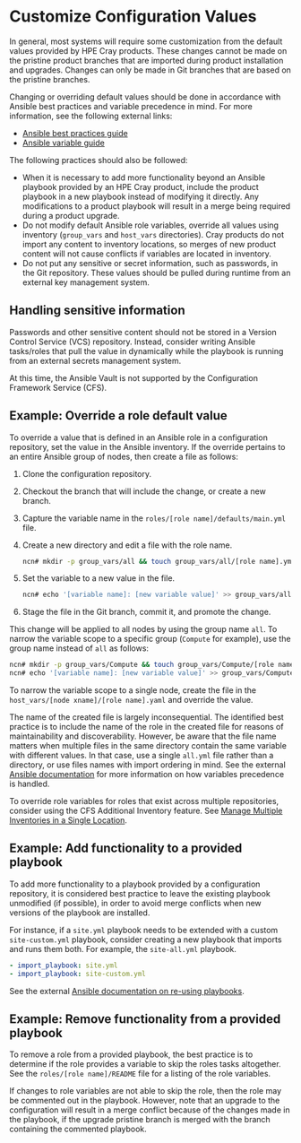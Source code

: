 # Customize Configuration Values

In general, most systems will require some customization from the default values provided by HPE Cray products. These changes cannot be made on the
pristine product branches that are imported during product installation and upgrades. Changes can only be made in Git branches that are based on the pristine branches.

Changing or overriding default values should be done in accordance with Ansible best practices and variable precedence in mind.
For more information, see the following external links:

* [Ansible best practices guide](https://docs.ansible.com/ansible/latest/user_guide/playbooks_best_practices.html#content-organization)
* [Ansible variable guide](https://docs.ansible.com/ansible/latest/user_guide/playbooks_variables.html)

The following practices should also be followed:

* When it is necessary to add more functionality beyond an Ansible playbook provided by an HPE Cray product, include the product playbook in a new playbook instead of modifying it directly.
  Any modifications to a product playbook will result in a merge being required during a product upgrade.
* Do not modify default Ansible role variables, override all values using inventory \(`group_vars` and `host_vars` directories\). Cray products do not import any content to inventory locations,
  so merges of new product content will not cause conflicts if variables are located in inventory.
* Do not put any sensitive or secret information, such as passwords, in the Git repository. These values should be pulled during runtime from an external key management system.

## Handling sensitive information

Passwords and other sensitive content should not be stored in a Version Control Service \(VCS\) repository. Instead, consider writing Ansible tasks/roles
that pull the value in dynamically while the playbook is running from an external secrets management system.

At this time, the Ansible Vault is not supported by the Configuration Framework Service \(CFS\).

## Example: Override a role default value

To override a value that is defined in an Ansible role in a configuration repository, set the value in the Ansible inventory.
If the override pertains to an entire Ansible group of nodes, then create a file as follows:

1. Clone the configuration repository.
1. Checkout the branch that will include the change, or create a new branch.
1. Capture the variable name in the `roles/[role name]/defaults/main.yml` file.
1. Create a new directory and edit a file with the role name.

    ```bash
    ncn# mkdir -p group_vars/all && touch group_vars/all/[role name].yml
    ```

1. Set the variable to a new value in the file.

    ```bash
    ncn# echo '[variable name]: [new variable value]' >> group_vars/all/[role name].yml
    ```

1. Stage the file in the Git branch, commit it, and promote the change.

This change will be applied to all nodes by using the group name `all`. To narrow the variable scope to a specific group \(`Compute` for example\), use the group name instead of `all` as follows:

```bash
ncn# mkdir -p group_vars/Compute && touch group_vars/Compute/[role name].yml
ncn# echo '[variable name]: [new variable value]' >> group_vars/Compute/[role name].yml
```

To narrow the variable scope to a single node, create the file in the `host_vars/[node xname]/[role name].yaml` and override the value.

The name of the created file is largely inconsequential. The identified best practice is to include the name of the role in the created file
for reasons of maintainability and discoverability. However, be aware that the file name matters when multiple files in the same directory
contain the same variable with different values. In that case, use a single `all.yml` file rather than a directory, or use files names with
import ordering in mind. See the external [Ansible documentation](https://docs.ansible.com/ansible/latest/user_guide/playbooks_variables.html#ansible-variable-precedence)
for more information on how variables precedence is handled.

To override role variables for roles that exist across multiple repositories, consider using the CFS Additional Inventory feature.
See [Manage Multiple Inventories in a Single Location](Manage_Multiple_Inventories_in_a_Single_Location.md).

## Example: Add functionality to a provided playbook

To add more functionality to a playbook provided by a configuration repository, it is considered best practice to leave the existing playbook unmodified \(if possible\),
in order to avoid merge conflicts when new versions of the playbook are installed.

For instance, if a `site.yml` playbook needs to be extended with a custom `site-custom.yml` playbook, consider creating a new playbook that imports and runs them both. For example, the `site-all.yml` playbook.

```yaml
- import_playbook: site.yml
- import_playbook: site-custom.yml
```

See the external [Ansible documentation on re-using playbooks](https://docs.ansible.com/ansible/latest/user_guide/playbooks_reuse.html#re-using-playbooks).

## Example: Remove functionality from a provided playbook

To remove a role from a provided playbook, the best practice is to determine if the role provides a variable to skip the roles tasks altogether.
See the `roles/[role name]/README` file for a listing of the role variables.

If changes to role variables are not able to skip the role, then the role may be commented out in the playbook. However, note that an upgrade to the configuration
will result in a merge conflict because of the changes made in the playbook, if the upgrade pristine branch is merged with the branch containing the commented playbook.
